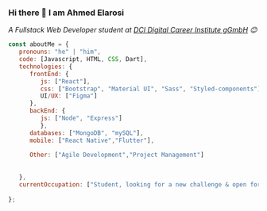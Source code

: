 ### Hi there 👋 I am Ahmed Elarosi

<p><em>A Fullstack Web Developer student at <a href="https://digitalcareerinstitute.org">DCI Digital Career Institute gGmbH</a> 😊</br>
</em></p>

```javascript
const aboutMe = {
   pronouns: "he" | "him",
   code: [Javascript, HTML, CSS, Dart],
   technologies: {
      frontEnd: {
         js: ["React"],
         css: ["Bootstrap", "Material UI", "Sass", "Styled-components"],
         UI/UX: ["Figma"]
      },
      backEnd: {
         js: ["Node", "Express"]
         },
      databases: ["MongoDB", "mySQL"],
      mobile: ["React Native","Flutter"],
      
      Other: ["Agile Development","Project Management"]
      
      
   },
   currentOccupation: ["Student, looking for a new challenge & open for job opportunities"],
   
};
```

